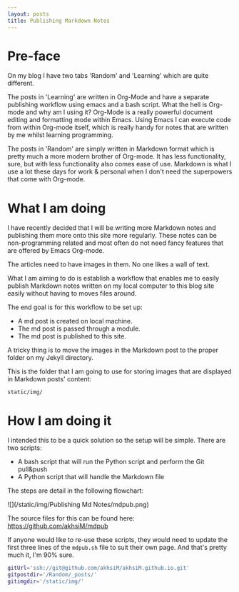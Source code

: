 ```yaml
---
layout: posts
title: Publishing Markdown Notes
---
```


# Pre-face 

On my blog I have two tabs 'Random' and 'Learning' which are quite different. 

The posts in 'Learning' are written in Org-Mode and have a separate publishing workflow using emacs and a bash script. What the hell is Org-mode and why am I using it? Org-Mode is a really powerful document editing and formatting mode within Emacs. Using Emacs I can execute code from within Org-mode itself, which is really handy for notes that are written by me whilst learning programming. 

The posts in 'Random' are simply written in Markdown format which is pretty much a more modern brother of Org-mode. It has less functionality, sure, but with less functionality also comes ease of use. Markdown is what I use a lot these days for work & personal when I don't need the superpowers that come with Org-mode.

# What I am doing

I have recently decided that I will be writing more Markdown notes and publishing them more onto this site more regularly. These notes can be non-programming related and most often do not need fancy features that are offered by Emacs Org-mode. 

The articles need to have images in them. No one likes a wall of text.

What I am aiming to do is establish a workflow that enables me to easily publish Markdown notes written on my local computer to this blog site easily without having to moves files around.

The end goal is for this workflow to be set up:

- A md post is created on local machine.
- The md post is passed through a module.
- The md post is published to this site.

A tricky thing is to move the images in the Markdown post to the proper folder on my Jekyll directory.

This is the folder that I am going to use for storing images that are displayed in Markdown posts' content:

`static/img/`

# How I am doing it

I intended this to be a quick solution so the setup will be simple. There are two scripts:

- A bash script that will run the Python script and perform the Git pull&push
- A Python script that will handle the Markdown file

The steps are detail in the following flowchart:

![](/static/img/Publishing Md Notes/mdpub.png)

The source files for this can be found here: https://github.com/akhsiM/mdpub

If anyone would like to re-use these scripts, they would need to update the first three lines of the `mdpub.sh` file to suit their own page. And that's pretty much it, I'm 90% sure.

```bash
gitUrl='ssh://git@github.com/akhsiM/akhsiM.github.io.git'
gitpostdir='/Random/_posts/'
gitimgdir='/static/img/'
```
